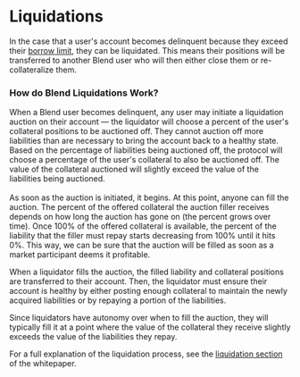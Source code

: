 # Liquidations

In the case that a user's account becomes delinquent because they exceed their [borrow limit](broken-reference), they can be liquidated. This means their positions will be transferred to another Blend user who will then either close them or re-collateralize them.

### How do Blend Liquidations Work?

When a Blend user becomes delinquent, any user may initiate a liquidation auction on their account — the liquidator will choose a percent of the user's collateral positions to be auctioned off. They cannot auction off more liabilities than are necessary to bring the account back to a healthy state. Based on the percentage of liabilities being auctioned off, the protocol will choose a percentage of the user's collateral to also be auctioned off. The value of the collateral auctioned will slightly exceed the value of the liabilities being auctioned. \
\
As soon as the auction is initiated, it begins. At this point, anyone can fill the auction. The percent of the offered collateral the auction filler receives depends on how long the auction has gone on (the percent grows over time). Once 100% of the offered collateral is available, the percent of the liability that the filler must repay starts decreasing from 100% until it hits 0%. This way, we can be sure that the auction will be filled as soon as a market participant deems it profitable.&#x20;

When a liquidator fills the auction, the filled liability and collateral positions are transferred to their account. Then, the liquidator must ensure their account is healthy by either posting enough collateral to maintain the newly acquired liabilities or by repaying a portion of the liabilities.&#x20;

Since liquidators have autonomy over when to fill the auction, they will typically fill it at a point where the value of the collateral they receive slightly exceeds the value of the liabilities they repay.

For a full explanation of the liquidation process, see the [liquidation section](../../whitepaper/blend-whitepaper.md#liquidations) of the whitepaper.
